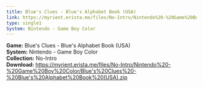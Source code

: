 ```yaml
---
title: Blue's Clues - Blue's Alphabet Book (USA)
link: https://myrient.erista.me/files/No-Intro/Nintendo%20-%20Game%20Boy%20Color/Blue's%20Clues%20-%20Blue's%20Alphabet%20Book%20(USA).zip
type: single1
System: Nintendo - Game Boy Color
---
```

<b>Game:</b> Blue's Clues - Blue's Alphabet Book (USA)<br>
<b>System:</b> Nintendo - Game Boy Color<br>
<b>Collection:</b> No-Intro<br>
<b>Download:</b> https://myrient.erista.me/files/No-Intro/Nintendo%20-%20Game%20Boy%20Color/Blue's%20Clues%20-%20Blue's%20Alphabet%20Book%20(USA).zip
